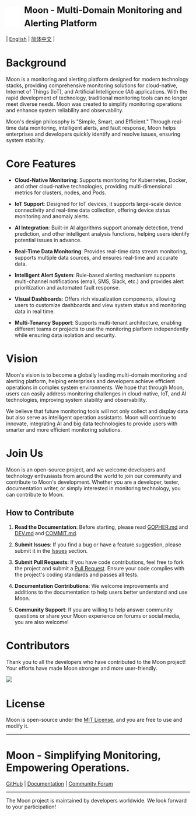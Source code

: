 <div style="display: flex; align-items: center;">
  <img 
    src="./docs/images/logo.svg" 
    alt="Logo" 
    style="height: 4em; width: auto; vertical-align: middle; margin-right: 10px;" 
  />
  <h1 style="margin: 0; font-size: 24px; line-height: 1.5;">Moon - Multi-Domain Monitoring and Alerting Platform</h1>
</div>

| [English](README.md) | [简体中文](docs/README.zh-CN.md) |

# Background

Moon is a monitoring and alerting platform designed for modern technology stacks, providing comprehensive monitoring solutions for cloud-native, Internet of Things (IoT), and Artificial Intelligence (AI) applications. With the rapid development of technology, traditional monitoring tools can no longer meet diverse needs. Moon was created to simplify monitoring operations and enhance system reliability and observability.

Moon's design philosophy is "Simple, Smart, and Efficient." Through real-time data monitoring, intelligent alerts, and fault response, Moon helps enterprises and developers quickly identify and resolve issues, ensuring system stability.

# Core Features

* **Cloud-Native Monitoring**: Supports monitoring for Kubernetes, Docker, and other cloud-native technologies, providing multi-dimensional metrics for clusters, nodes, and Pods.

* **IoT Support**: Designed for IoT devices, it supports large-scale device connectivity and real-time data collection, offering device status monitoring and anomaly alerts.

* **AI Integration**: Built-in AI algorithms support anomaly detection, trend prediction, and other intelligent analysis functions, helping users identify potential issues in advance.

* **Real-Time Data Monitoring**: Provides real-time data stream monitoring, supports multiple data sources, and ensures real-time and accurate data.

* **Intelligent Alert System**: Rule-based alerting mechanism supports multi-channel notifications (email, SMS, Slack, etc.) and provides alert prioritization and automated fault response.

* **Visual Dashboards**: Offers rich visualization components, allowing users to customize dashboards and view system status and monitoring data in real time.

* **Multi-Tenancy Support**: Supports multi-tenant architecture, enabling different teams or projects to use the monitoring platform independently while ensuring data isolation and security.

# Vision

Moon's vision is to become a globally leading multi-domain monitoring and alerting platform, helping enterprises and developers achieve efficient operations in complex system environments. We hope that through Moon, users can easily address monitoring challenges in cloud-native, IoT, and AI technologies, improving system stability and observability.

We believe that future monitoring tools will not only collect and display data but also serve as intelligent operation assistants. Moon will continue to innovate, integrating AI and big data technologies to provide users with smarter and more efficient monitoring solutions.

# Join Us

Moon is an open-source project, and we welcome developers and technology enthusiasts from around the world to join our community and contribute to Moon's development. Whether you are a developer, tester, documentation writer, or simply interested in monitoring technology, you can contribute to Moon.

## How to Contribute

1. **Read the Documentation**: Before starting, please read [GOPHER.md](./docs/dev/GOPHER.md) and [DEV.md](./docs/dev/DEV.md) and [COMMIT.md](./docs/dev/COMMIT.md).

1. **Submit Issues**: If you find a bug or have a feature suggestion, please submit it in the [Issues](https://github.com/aide-family/moon/issues) section.

2. **Submit Pull Requests**: If you have code contributions, feel free to fork the project and submit a [Pull Request](https://github.com/aide-family/moon/pulls). Ensure your code complies with the project's coding standards and passes all tests.

3. **Documentation Contributions**: We welcome improvements and additions to the documentation to help users better understand and use Moon.

4. **Community Support**: If you are willing to help answer community questions or share your Moon experience on forums or social media, you are also welcome!

# Contributors

Thank you to all the developers who have contributed to the Moon project! Your efforts have made Moon stronger and more user-friendly.

<a href="https://github.com/aide-family/moon/graphs/contributors"><img src="https://contributors-img.web.app/image?repo=moon-monitor/moon" /></a>

# License

Moon is open-source under the [MIT License](LICENSE), and you are free to use and modify it.

---

# Moon - Simplifying Monitoring, Empowering Operations.

[GitHub]() | [Documentation]() | [Community Forum]()

---

The Moon project is maintained by developers worldwide. We look forward to your participation!